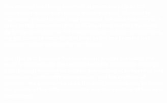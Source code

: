 <h3 style='color: #fff'> Our mission is to bring together all members of the EOS community under one project, under one roof. We want to represent you in the best way possible. We seek to offer you a place in this movement and in all decisions that will be made. By being accessible to the community in multiple jurisdictions, we will strive to contribute as best as we can to share this common vision we have for our future. </h3>
<h3 style='color: #fff'> Our goal is to promote this movement around the world. We want to disseminate the societal benefits achievable through EOS through ongoing education, the sharing of knowledge and resources, community engagement, and the creation of projects. We believe this to be the most judicious way to foster the growth of the EOS community and the adoption of this new technology. </h3>
